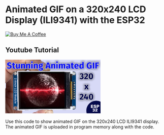 # Animated GIF on a 320x240 LCD Display (ILI9341) with the ESP32
<a href="https://www.buymeacoffee.com/thelastoutpostworkshop" target="_blank">
    <img src="https://www.buymeacoffee.com/assets/img/custom_images/orange_img.png" alt="Buy Me A Coffee">
</a><br/>

## Youtube Tutorial
[<img src="https://github.com/thelastoutpostworkshop/images/blob/main/Animated%20GIF%20320x240-1.png" width="300">](https://youtu.be/omUWkUqFYrQ)

Use this code to show animated GIF on the 320x240 LCD ILI9341 display.
The animated GIF is uploaded in program memory along with the code.